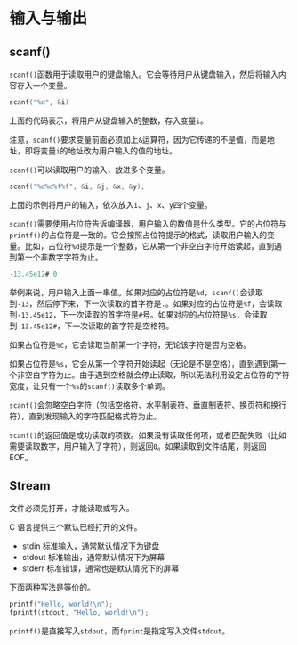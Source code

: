 # 输入与输出

## scanf()

`scanf()`函数用于读取用户的键盘输入。它会等待用户从键盘输入，然后将输入内容存入一个变量。

```c
scanf("%d", &i)
```

上面的代码表示，将用户从键盘输入的整数，存入变量`i`。

注意，`scanf()`要求变量前面必须加上`&`运算符，因为它传递的不是值，而是地址，即将变量`i`的地址改为用户输入的值的地址。

`scanf()`可以读取用户的输入，放进多个变量。

```c
scanf("%d%d%f%f", &i, &j, &x, &y);
```

上面的示例将用户的输入，依次放入`i`、`j`、`x`、`y`四个变量。

`scanf()`需要使用占位符告诉编译器，用户输入的数值是什么类型。它的占位符与`printf()`的占位符是一致的。它会按照占位符提示的格式，读取用户输入的变量。比如，占位符`%d`提示是一个整数，它从第一个非空白字符开始读起，直到遇到第一个非数字字符为止。

```c
-13.45e12# 0
```

举例来说，用户输入上面一串值。如果对应的占位符是`%d`，`scanf()`会读取到`-13`，然后停下来，下一次读取的首字符是`.`。如果对应的占位符是`%f`，会读取到`-13.45e12`，下一次读取的首字符是`#`号。如果对应的占位符是`%s`，会读取到`-13.45e12#`，下一次读取的首字符是空格符。

如果占位符是`%c`，它会读取当前第一个字符，无论该字符是否为空格。

如果占位符是`%s`，它会从第一个字符开始读起（无论是不是空格），直到遇到第一个非空白字符为止。由于遇到空格就会停止读取，所以无法利用设定占位符的字符宽度，让只有一个`%s`的`scanf()`读取多个单词。

`scanf()`会忽略空白字符（包括空格符、水平制表符、垂直制表符、换页符和换行符），直到发现输入的字符匹配格式符为止。

`scanf()`的返回值是成功读取的项数。如果没有读取任何项，或者匹配失败（比如需要读取数字，用户输入了字符），则返回`0`。如果读取到文件结尾，则返回 EOF。

## Stream

文件必须先打开，才能读取或写入。

C 语言提供三个默认已经打开的文件。

- stdin	标准输入，通常默认情况下为键盘
- stdout	标准输出，通常默认情况下为屏幕
- stderr	标准错误，通常也是默认情况下的屏幕

下面两种写法是等价的。

```c
printf("Hello, world!\n");
fprintf(stdout, "Hello, world!\n");
```

`printf()`是直接写入`stdout`，而`fprint`是指定写入文件`stdout`。

